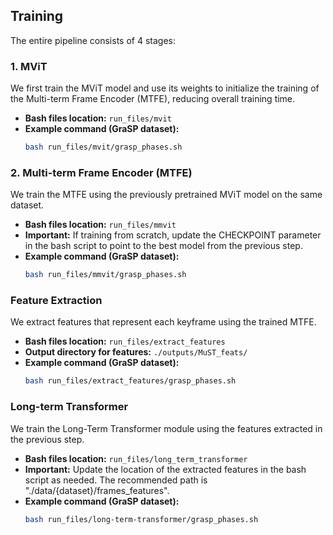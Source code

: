 ## Training

The entire pipeline consists of 4 stages:

### 1. MViT

We first train the MViT model and use its weights to initialize the training of the Multi-term Frame Encoder (MTFE), reducing overall training time.

- **Bash files location:** `run_files/mvit`
- **Example command (GraSP dataset):**
  ```bash
  bash run_files/mvit/grasp_phases.sh

### 2. Multi-term Frame Encoder (MTFE)

We train the MTFE using the previously pretrained MViT model on the same dataset.

- **Bash files location:** `run_files/mmvit`
- **Important:**  If training from scratch, update the CHECKPOINT parameter in the bash script to point to the best model from the previous step.
- **Example command (GraSP dataset):**
  ```bash
  bash run_files/mmvit/grasp_phases.sh

### Feature Extraction 

We extract features that represent each keyframe using the trained MTFE.

- **Bash files location:** `run_files/extract_features`
- **Output directory for features:**  `./outputs/MuST_feats/`
- **Example command (GraSP dataset):**
  ```bash
  bash run_files/extract_features/grasp_phases.sh


### Long-term Transformer

We train the Long-Term Transformer module using the features extracted in the previous step.

- **Bash files location:** `run_files/long_term_transformer`
- **Important:**  Update the location of the extracted features in the bash script as needed. The recommended path is "./data/{dataset}/frames_features".
- **Example command (GraSP dataset):**
  ```bash
  bash run_files/long-term-transformer/grasp_phases.sh


